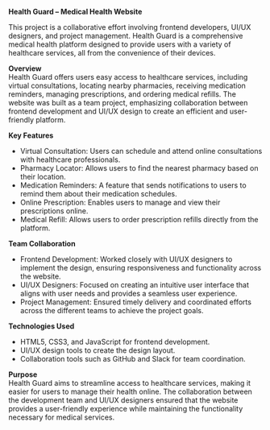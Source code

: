**Health Guard – Medical Health Website**

This project is a collaborative effort involving frontend developers, UI/UX designers, and project management. Health Guard is a comprehensive medical health platform designed to provide users with a variety of healthcare services, all from the convenience of their devices.

**Overview**      
Health Guard offers users easy access to healthcare services, including virtual consultations, locating nearby pharmacies, receiving medication reminders, managing prescriptions, and ordering medical refills. The website was built as a team project, emphasizing collaboration between frontend development and UI/UX design to create an efficient and user-friendly platform.

**Key Features**
- Virtual Consultation: Users can schedule and attend online consultations with healthcare professionals.
- Pharmacy Locator: Allows users to find the nearest pharmacy based on their location.
- Medication Reminders: A feature that sends notifications to users to remind them about their medication schedules.
- Online Prescription: Enables users to manage and view their prescriptions online.
- Medical Refill: Allows users to order prescription refills directly from the platform.
  
**Team Collaboration**
- Frontend Development: Worked closely with UI/UX designers to implement the design, ensuring responsiveness and functionality across the website.
- UI/UX Designers: Focused on creating an intuitive user interface that aligns with user needs and provides a seamless user experience.
- Project Management: Ensured timely delivery and coordinated efforts across the different teams to achieve the project goals.
  
**Technologies Used**
- HTML5, CSS3, and JavaScript for frontend development.
- UI/UX design tools to create the design layout.
- Collaboration tools such as GitHub and Slack for team coordination.
  
**Purpose**    
Health Guard aims to streamline access to healthcare services, making it easier for users to manage their health online. The collaboration between the development team and UI/UX designers ensured that the website provides a user-friendly experience while maintaining the functionality necessary for medical services.
